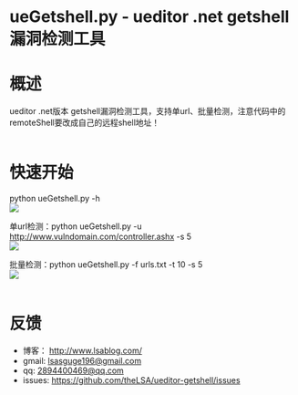 ueGetshell.py - ueditor .net getshell漏洞检测工具
================================================

# 概述<br>
ueditor .net版本 getshell漏洞检测工具，支持单url、批量检测，注意代码中的remoteShell要改成自己的远程shell地址！<br><br>

# 快速开始<br>

python ueGetshell.py -h<br>
![](https://github.com/theLSA/ueditor-getshell/raw/master/demo/uegetshell00.png)<br>

单url检测：python ueGetshell.py -u http://www.vulndomain.com/controller.ashx -s 5<br>
![](https://github.com/theLSA/ueditor-getshell/raw/master/demo/uegetshell01.png)<br>

批量检测：python ueGetshell.py -f urls.txt -t 10 -s 5<br>
![](https://github.com/theLSA/ueditor-getshell/raw/master/demo/uegetshell02.png)<br><br>

# 反馈<br>
* 博客： http://www.lsablog.com/<br>
* gmail: lsasguge196@gmail.com<br>
* qq: 2894400469@qq.com<br>
* issues: https://github.com/theLSA/ueditor-getshell/issues<br>
